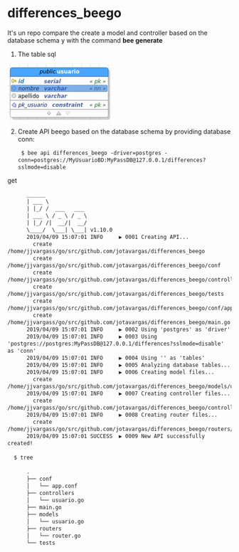 # differences_beego
It's un repo compare the create a model and controller based on the database schema y with the command **bee generate**

1. The table sql

  ![Table user bd](/img/001.png)

2. Create API beego  based on the database schema by providing database conn:

        $ bee api differences_beego -driver=postgres -conn=postgres://MyUsuarioBD:MyPassDB@127.0.0.1/differences?sslmode=disable

  get

          ______
          | ___ \
          | |_/ /  ___   ___
          | ___ \ / _ \ / _ \
          | |_/ /|  __/|  __/
          \____/  \___| \___| v1.10.0
          2019/04/09 15:07:01 INFO     ▶ 0001 Creating API...
          	create	 /home/jjvargass/go/src/github.com/jotavargas/differences_beego
          	create	 /home/jjvargass/go/src/github.com/jotavargas/differences_beego/conf
          	create	 /home/jjvargass/go/src/github.com/jotavargas/differences_beego/controllers
          	create	 /home/jjvargass/go/src/github.com/jotavargas/differences_beego/tests
          	create	 /home/jjvargass/go/src/github.com/jotavargas/differences_beego/conf/app.conf
          	create	 /home/jjvargass/go/src/github.com/jotavargas/differences_beego/main.go
          2019/04/09 15:07:01 INFO     ▶ 0002 Using 'postgres' as 'driver'
          2019/04/09 15:07:01 INFO     ▶ 0003 Using 'postgres://postgres:MyPassDB@127.0.0.1/differences?sslmode=disable' as 'conn'
          2019/04/09 15:07:01 INFO     ▶ 0004 Using '' as 'tables'
          2019/04/09 15:07:01 INFO     ▶ 0005 Analyzing database tables...
          2019/04/09 15:07:01 INFO     ▶ 0006 Creating model files...
          	create	 /home/jjvargass/go/src/github.com/jotavargas/differences_beego/models/usuario.go
          2019/04/09 15:07:01 INFO     ▶ 0007 Creating controller files...
          	create	 /home/jjvargass/go/src/github.com/jotavargas/differences_beego/controllers/usuario.go
          2019/04/09 15:07:01 INFO     ▶ 0008 Creating router files...
          	create	 /home/jjvargass/go/src/github.com/jotavargas/differences_beego/routers/router.go
          2019/04/09 15:07:01 SUCCESS  ▶ 0009 New API successfully created!

      $ tree

          .
          ├── conf
          │   └── app.conf
          ├── controllers
          │   └── usuario.go
          ├── main.go
          ├── models
          │   └── usuario.go
          ├── routers
          │   └── router.go
          └── tests
